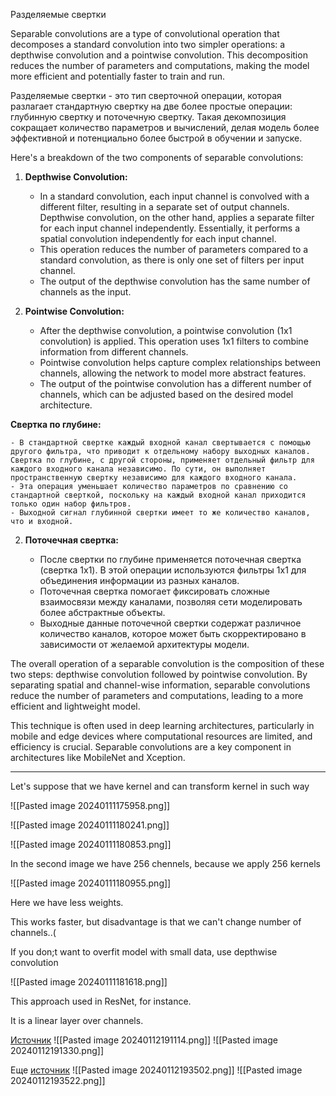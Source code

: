 Разделяемые свертки

Separable convolutions are a type of convolutional operation that decomposes a standard convolution into two simpler operations: a depthwise convolution and a pointwise convolution. This decomposition reduces the number of parameters and computations, making the model more efficient and potentially faster to train and run.

Разделяемые свертки - это тип сверточной операции, которая разлагает стандартную свертку на две более простые операции: глубинную свертку и поточечную свертку. Такая декомпозиция сокращает количество параметров и вычислений, делая модель более эффективной и потенциально более быстрой в обучении и запуске.

Here's a breakdown of the two components of separable convolutions:

1. **Depthwise Convolution:**
    
    - In a standard convolution, each input channel is convolved with a different filter, resulting in a separate set of output channels. Depthwise convolution, on the other hand, applies a separate filter for each input channel independently. Essentially, it performs a spatial convolution independently for each input channel.
    - This operation reduces the number of parameters compared to a standard convolution, as there is only one set of filters per input channel.
    - The output of the depthwise convolution has the same number of channels as the input.
2. **Pointwise Convolution:**
    
    - After the depthwise convolution, a pointwise convolution (1x1 convolution) is applied. This operation uses 1x1 filters to combine information from different channels.
    - Pointwise convolution helps capture complex relationships between channels, allowing the network to model more abstract features.
    - The output of the pointwise convolution has a different number of channels, which can be adjusted based on the desired model architecture.


**Свертка по глубине:**
    
    - В стандартной свертке каждый входной канал свертывается с помощью другого фильтра, что приводит к отдельному набору выходных каналов. Свертка по глубине, с другой стороны, применяет отдельный фильтр для каждого входного канала независимо. По сути, он выполняет пространственную свертку независимо для каждого входного канала.
    - Эта операция уменьшает количество параметров по сравнению со стандартной сверткой, поскольку на каждый входной канал приходится только один набор фильтров.
    - Выходной сигнал глубинной свертки имеет то же количество каналов, что и входной.
2. **Поточечная свертка:**
    
    - После свертки по глубине применяется поточечная свертка (свертка 1x1). В этой операции используются фильтры 1x1 для объединения информации из разных каналов.
    - Поточечная свертка помогает фиксировать сложные взаимосвязи между каналами, позволяя сети моделировать более абстрактные объекты.
    - Выходные данные поточечной свертки содержат различное количество каналов, которое может быть скорректировано в зависимости от желаемой архитектуры модели.



The overall operation of a separable convolution is the composition of these two steps: depthwise convolution followed by pointwise convolution. By separating spatial and channel-wise information, separable convolutions reduce the number of parameters and computations, leading to a more efficient and lightweight model.

This technique is often used in deep learning architectures, particularly in mobile and edge devices where computational resources are limited, and efficiency is crucial. Separable convolutions are a key component in architectures like MobileNet and Xception.

----------------------------------------------

Let's suppose that we have kernel and can transform kernel in such way 

![[Pasted image 20240111175958.png]]

![[Pasted image 20240111180241.png]]

![[Pasted image 20240111180853.png]]

In the second image we have 256 chennels, because we apply 256 kernels 

![[Pasted image 20240111180955.png]]

Here we have less weights.

This works faster, but disadvantage is that we can't change number of channels..(

If you don;t want to overfit model with small data, use depthwise convolution

![[Pasted image 20240111181618.png]]

This approach used in ResNet, for instance.

It is a linear layer over channels.

[Источник](https://habr.com/ru/articles/347564/)
![[Pasted image 20240112191114.png]]
![[Pasted image 20240112191330.png]]

Еще [источник](https://puzzlelib.org/ru/documentation/base/modules/ConvND/)
![[Pasted image 20240112193502.png]]
![[Pasted image 20240112193522.png]]